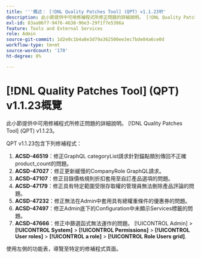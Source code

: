 ```yaml
---
title: '''概述： [!DNL Quality Patches Tool] (QPT) v1.1.23呎'
description: 此小節提供中可用修補程式所修正問題的詳細說明。 [!DNL Quality Patches Tool] (QPT) v1.1.23。
exl-id: 83aa06f7-9476-4638-96e3-29f1f7e5386a
feature: Tools and External Services
role: Admin
source-git-commit: 1d2e0c1b4a8e3d79a362500ee3ec7bde84a6ce0d
workflow-type: tm+mt
source-wordcount: '170'
ht-degree: 0%

---
```


# [!DNL Quality Patches Tool] (QPT) v1.1.23概覽

此小節提供中可用修補程式所修正問題的詳細說明。 [!DNL Quality Patches Tool] (QPT) v1.1.23。

QPT v1.1.23包含下列修補程式：

1. **ACSD-46519**：修正GraphQL categoryList請求針對錨點類別傳回不正確product_count的問題。
1. **ACSD-47027**：修正更新緩慢的CompanyRole GraphQL請求。
1. **ACSD-47107**：修正目錄價格規則折扣套用至自訂產品選項的問題。
1. **ACSD-47179**：修正具有特定範圍受限存取權的管理員無法刪除產品評論的問題。
1. **ACSD-47232**：修正無法在Admin中套用具有總權重條件的優惠券的問題。
1. **ACSD-47497**：修正Admin底下的Configuration中未顯示Services標籤的問題。
1. **ACSD-47666**：修正中篩選函式無法運作的問題。 [!UICONTROL Admin] > **[!UICONTROL System]** > **[!UICONTROL Permissions]** > **[!UICONTROL User roles]** > **[!UICONTROL a role]** > **[!UICONTROL Role Users grid]**.

使用左側的功能表，導覽至特定的修補程式頁面。
